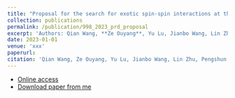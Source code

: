 ```yaml
---
title: "Proposal for the search for exotic spin-spin interactions at the micrometer scale using functionalized cantilever force sensors"
collection: publications
permalink: /publication/998_2023_prd_proposal
excerpt: 'Authors: Qian Wang, **Ze Ouyang**, Yu Lu, Jianbo Wang, Lin Zhu, Pengshun Luo<sup>*</sup>'
date: 2023-01-01
venue: 'xxx'
paperurl: 
citation: 'Qian Wang, Ze Ouyang, Yu Lu, Jianbo Wang, Lin Zhu, Pengshun Luo. (202x). <i>xxxx</i>. xxx(xxxx).'
---
```


* [Online access](https://orcid.org/)  
* [Download paper from me](https://orcid.org/)  

